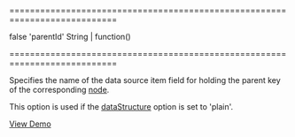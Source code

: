 <!--**
/*-------------------------------------------
    Auto-generated file. Do not modify.
-------------------------------------------

**-->
===========================================================================
<!--hidden-->false<!--/hidden-->
<!--default-->'parentId'<!--/default-->
<!--type-->String | function()<!--/type-->
===========================================================================

<!--shortDescription-->
Specifies the name of the data source item field for holding the parent key of the corresponding [node](/Documentation/ApiReference/UI_Widgets/dxTreeView/Node/).
<!--/shortDescription-->

<!--fullDescription-->
This option is used if the [dataStructure](/Documentation/ApiReference/UI_Widgets/dxTreeView/Configuration/#dataStructure) option is set to 'plain'.



<a href="http://js.devexpress.com/Demos/WidgetsGallery/#demo/navigationtreeviewtreeviewplaindatastructure/" class="button orange small fix-width-155" style="margin-right: 20px;" target="_blank">View Demo</a>
<!--/fullDescription-->